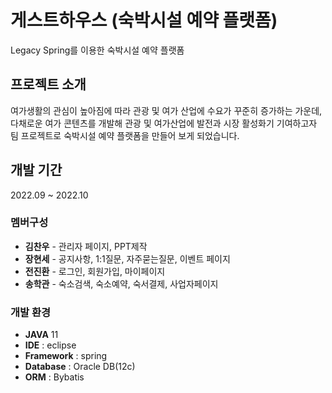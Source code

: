 # 게스트하우스 (숙박시설 예약 플랫폼)

Legacy Spring를 이용한 숙박시설 예약 플랫폼

## 프로젝트 소개

여가생활의 관심이 높아짐에 따라 관광 및 여가 산업에 수요가 꾸준히 증가하는 가운데, 다채로운 여가 콘텐츠를 개발해 관광 및 여가산업에 발전과 시장 활성화기 기여하고자 팀 프로젝트로 숙박시설 예약 플랫폼을 만들어 보게 되었습니다.

## 개발 기간

2022.09 ~ 2022.10

### 멤버구성

- **김찬우** - 관리자 페이지, PPT제작
- **장현세** - 공지사항, 1:1질문, 자주묻는질문, 이벤트 페이지
- **전진환** - 로그인, 회원가입, 마이페이지
- **송학관** - 숙소검색, 숙소예약, 숙서결제, 사업자페이지

### 개발 환경

- **JAVA** 11
- **IDE** : eclipse
- **Framework** : spring
- **Database** : Oracle DB(12c)
- **ORM** : Bybatis

